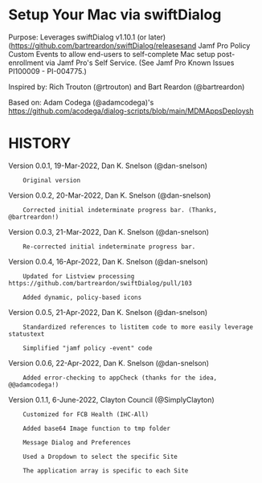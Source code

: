 

# Setup Your Mac via swiftDialog

 Purpose: Leverages swiftDialog v1.10.1 (or later) (https://github.com/bartreardon/swiftDialog/releasesand 
 Jamf Pro Policy Custom Events to allow end-users to self-complete Mac setup post-enrollment
 via Jamf Pro's Self Service. (See Jamf Pro Known Issues PI100009 - PI-004775.)

Inspired by: Rich Trouton (@rtrouton) and Bart Reardon (@bartreardon)

Based on: Adam Codega (@adamcodega)'s https://github.com/acodega/dialog-scripts/blob/main/MDMAppsDeploysh


# HISTORY

Version 0.0.1, 19-Mar-2022, Dan K. Snelson (@dan-snelson)
   		
		Original version

Version 0.0.2, 20-Mar-2022, Dan K. Snelson (@dan-snelson)
   		
		Corrected initial indeterminate progress bar. (Thanks, @bartreardon!)

Version 0.0.3, 21-Mar-2022, Dan K. Snelson (@dan-snelson)
   		
		Re-corrected initial indeterminate progress bar.

Version 0.0.4, 16-Apr-2022, Dan K. Snelson (@dan-snelson)
   		
		Updated for Listview processing https://github.com/bartreardon/swiftDialog/pull/103
   		
		Added dynamic, policy-based icons

Version 0.0.5, 21-Apr-2022, Dan K. Snelson (@dan-snelson)
   		
		Standardized references to listitem code to more easily leverage statustext
   		
		Simplified "jamf policy -event" code

Version 0.0.6, 22-Apr-2022, Dan K. Snelson (@dan-snelson)
   		
		Added error-checking to appCheck (thanks for the idea, @@adamcodega!)

Version 0.1.1, 6-June-2022, Clayton Council (@SimplyClayton)
		
		Customized for FCB Health (IHC-All)
		
		Added base64 Image function to tmp folder
		
		Message Dialog and Preferences
		
		Used a Dropdown to select the specific Site
    		
		The application array is specific to each Site

